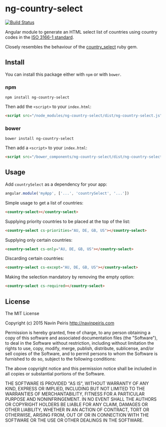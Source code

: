 # ng-country-select

[![Build Status](https://travis-ci.org/navinpeiris/ng-country-select.svg?branch=master)](https://travis-ci.org/navinpeiris/ng-country-select)

Angular module to generate an HTML select list of countries using country codes in the
[ISO 3166-1 standard](https://en.wikipedia.org/wiki/ISO_3166-1).

Closely resembles the behaviour of the [country_select](https://github.com/stefanpenner/country_select) ruby gem.

## Install

You can install this package either with `npm` or with `bower`.

### npm

```shell
npm install ng-country-select
```

Then add the `<script>` to your `index.html`:

```html
<script src="/node_modules/ng-country-select/dist/ng-country-select.js"></script>
```

### bower

```shell
bower install ng-country-select
```

Then add a `<script>` to your `index.html`:

```html
<script src="/bower_components/ng-country-select/dist/ng-country-select.js"></script>
```

## Usage

Add `countrySelect` as a dependency for your app:

```javascript
angular.module('myApp', ['...', 'countrySelect', '...'])
```

Simple usage to get a list of countries:

```html
<country-select></country-select>
```

Supplying priority countries to be placed at the top of the list:

```html
<country-select cs-priorities="AU, DE, GB, US"></country-select>
```

Supplying only certain countries:

```html
<country-select cs-only="AU, DE, GB, US"></country-select>
```

Discarding certain countries:

```html
<country-select cs-except="AU, DE, GB, US"></country-select>
```

Making the selection mandatory by removing the empty option:

```html
<country-select cs-required></country-select>
```

## License

The MIT License

Copyright (c) 2015 Navin Peiris http://navinpeiris.com

Permission is hereby granted, free of charge, to any person obtaining a copy
of this software and associated documentation files (the "Software"), to deal
in the Software without restriction, including without limitation the rights
to use, copy, modify, merge, publish, distribute, sublicense, and/or sell
copies of the Software, and to permit persons to whom the Software is
furnished to do so, subject to the following conditions:

The above copyright notice and this permission notice shall be included in
all copies or substantial portions of the Software.

THE SOFTWARE IS PROVIDED "AS IS", WITHOUT WARRANTY OF ANY KIND, EXPRESS OR
IMPLIED, INCLUDING BUT NOT LIMITED TO THE WARRANTIES OF MERCHANTABILITY,
FITNESS FOR A PARTICULAR PURPOSE AND NONINFRINGEMENT. IN NO EVENT SHALL THE
AUTHORS OR COPYRIGHT HOLDERS BE LIABLE FOR ANY CLAIM, DAMAGES OR OTHER
LIABILITY, WHETHER IN AN ACTION OF CONTRACT, TORT OR OTHERWISE, ARISING FROM,
OUT OF OR IN CONNECTION WITH THE SOFTWARE OR THE USE OR OTHER DEALINGS IN
THE SOFTWARE.
